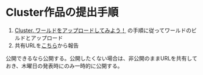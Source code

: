 # Cluster作品の提出手順

1. [Cluster. ワールドをアップロードしてみよう！](https://creator.cluster.mu/cck-worldcreatetutroial-home/) の手順に従ってワールドのビルドとアップロード
1. 共有URLを[こちら](https://docs.google.com/forms/d/e/1FAIpQLSdPXGSQ3ueVghzfhK7DAGMT4nFAj9RK3wM842cuz9i_LPFzUA/viewform?usp=sf_link)から報告

公開できるなら公開する。公開したくない場合は、非公開のままURLを共有しておき、木曜日の発表時にのみ一時的に公開する。

